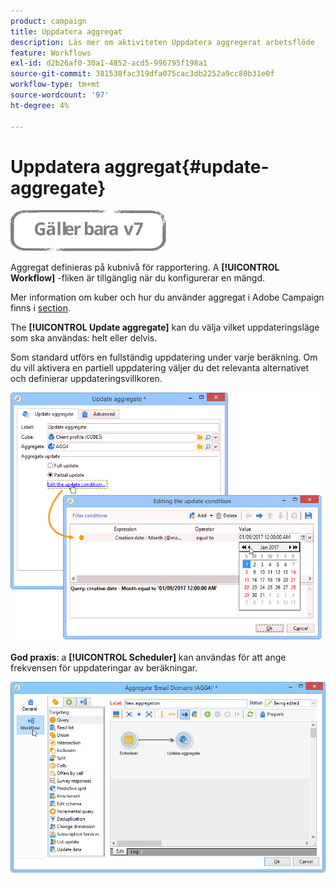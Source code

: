 ```yaml
---
product: campaign
title: Uppdatera aggregat
description: Läs mer om aktiviteten Uppdatera aggregerat arbetsflöde
feature: Workflows
exl-id: d2b26af0-30a1-4852-acd5-996795f198a1
source-git-commit: 381538fac319dfa075cac3db2252a9cc80b31e0f
workflow-type: tm+mt
source-wordcount: '97'
ht-degree: 4%

---
```


# Uppdatera aggregat{#update-aggregate}

![](../../assets/v7-only.svg)

Aggregat definieras på kubnivå för rapportering. A **[!UICONTROL Workflow]** -fliken är tillgänglig när du konfigurerar en mängd.

Mer information om kuber och hur du använder aggregat i Adobe Campaign finns i [section](../../reporting/using/concepts-and-methodology.md#calculating-and-using-aggregates).

The **[!UICONTROL Update aggregate]** kan du välja vilket uppdateringsläge som ska användas: helt eller delvis.

Som standard utförs en fullständig uppdatering under varje beräkning. Om du vill aktivera en partiell uppdatering väljer du det relevanta alternativet och definierar uppdateringsvillkoren.

![](assets/s_advuser_cube_agregate_05.png)

**God praxis**: a **[!UICONTROL Scheduler]** kan användas för att ange frekvensen för uppdateringar av beräkningar.

![](assets/s_advuser_cube_agregate_04.png)
